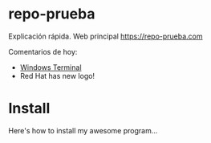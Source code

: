 # repo-prueba
Explicación rápida. Web principal https://repo-prueba.com


Comentarios de hoy:

- [Windows Terminal](https://devblogs.microsoft.com/commandline/introducing-windows-terminal/)
- Red Hat has new logo!


# Install

Here's how to install my awesome program...
